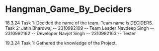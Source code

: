 # Hangman_Game_By_Deciders
18.3.24 
        Task 1: 
              Decided the name of the team.
              Team name is DECIDERS. 
        Task 2: 
              Jatin Bhardwaj -- 2310992109 -- Team Leader
              Navdeep Singh -- 2310992162 -- Developer
              Navjot Singh -- 2310992163 -- Tester

19.3.24
        Task 1: 
              Gathered the knowledge of the Project.
